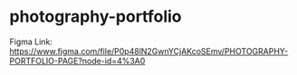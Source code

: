 # photography-portfolio
Figma Link: https://www.figma.com/file/P0p48lN2GwnYCjAKcoSEmv/PHOTOGRAPHY-PORTFOLIO-PAGE?node-id=4%3A0
